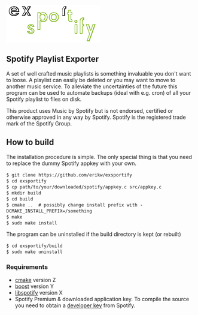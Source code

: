 ![exsportify-logo](img/logo_250x100.png)
## Spotify Playlist Exporter

A set of well crafted music playlists is something invaluable you don't want to loose. A playlist can easily be deleted or you may want to move to another music service. To alleviate the uncertainties of the future this program can be used to automate backups (ideal with e.g. cron) of all your Spotify playlist to files on disk.

This product uses Music by Spotify but is not endorsed, certified or otherwise approved in any way by Spotify. Spotify is the registered trade mark of the Spotify Group.

## How to build
The installation procedure is simple. The only special thing is that you need to replace the dummy Spotify appkey with your own.

```console
$ git clone https://github.com/erikw/exsportify
$ cd exsportify
$ cp path/to/your/downloaded/spotify/appkey.c src/appkey.c
$ mkdir build
$ cd build
$ cmake .. 	# possibly change install prefix with -DCMAKE_INSTALL_PREFIX=/something
$ make
$ sudo make install
```

The program can be uninstalled if the build directory is kept (or rebuilt)

```console
$ cd exsportify/build
$ sudo make uninstall
```


### Requirements

* [cmake](http://www.cmake.org/) version Z
* [boost](http://www.boost.org/) version Y
* [libspotify](https://developer.spotify.com/technologies/libspotify/) version X
* Spotify Premium & downloaded application key. To compile the source you need to obtain a [developer key](https://developer.spotify.com/technologies/libspotify/) from Spotify.
